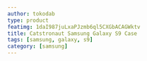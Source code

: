 ```yaml
---
author: tokodab
type: product
featimg: 1daI987juLxaPJzmb6ql5CXGbACAGWktv
title: Catstronaut Samsung Galaxy S9 Case
tags: [samsung, galaxy, s9]
category: [samsung]
---
```

